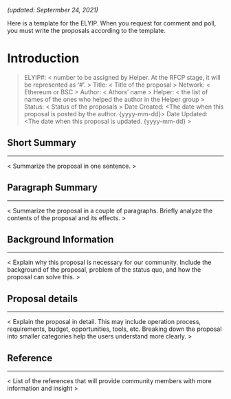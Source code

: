 *(updated: Septermber 24, 2021)*

Here is a template for the ELYIP. When you request for comment and poll, you must write the proposals according to the template.

# Introduction
> ELYIP#: < number to be assigned by Helper. At the RFCP stage, it will be represented as ‘#’. >
> Title: < Title of the proposal >
> Network: < Ethereum or BSC >
> Author: < Athors’ name >
> Helper: < the list of names of the ones who helped the author in the Helper group >
> Status: < Status of the proposals >
> Date Created: <The date when this proposal is posted by the author. {yyyy-mm-dd}>
> Date Updated: <The date when this proposal is updated. {yyyy-mm-dd} >

## Short Summary
---
< Summarize the proposal in one sentence. >

## Paragraph Summary
---
< Summarize the proposal in a couple of paragraphs. Briefly analyze the contents of the proposal and its effects. >

## Background Information
---
< Explain why this proposal is necessary for our community. Include the background of the proposal, problem of the status quo, and how the proposal can solve this. >

## Proposal details
---
< Explain the proposal in detail. This may include operation process, requirements, budget, opportunities, tools, etc. Breaking down the proposal into smaller categories help the users understand more clearly. >

## Reference
---
< List of the references that will provide community members with more information and insight >
